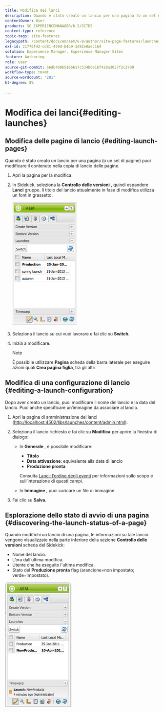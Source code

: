 ```yaml
---
title: Modifica dei lanci
description: Quando è stato creato un lancio per una pagina (o un set di pagine) puoi modificare il contenuto nella copia di lancio delle pagine.
contentOwner: User
products: SG_EXPERIENCEMANAGER/6.5/SITES
content-type: reference
topic-tags: site-features
legacypath: /content/docs/en/aem/6-0/author/site-page-features/launches
exl-id: 21776f42-cd81-459d-b4b9-1d92e0aec164
solution: Experience Manager, Experience Manager Sites
feature: Authoring
role: User
source-git-commit: 66db4b0b5106617c534b6e1bf428a3057f2c2708
workflow-type: tm+mt
source-wordcount: '281'
ht-degree: 8%

---
```


# Modifica dei lanci{#editing-launches}

## Modifica delle pagine di lancio {#editing-launch-pages}

Quando è stato creato un lancio per una pagina (o un set di pagine) puoi modificare il contenuto nella copia di lancio delle pagine.

1. Apri la pagina per la modifica.
1. In Sidekick, seleziona la **Controllo delle versioni** , quindi espandere **Lanci** gruppo. Il titolo del lancio attualmente in fase di modifica utilizza un font in grassetto.

   ![chlimage_1-13](assets/chlimage_1-13.jpeg)

1. Seleziona il lancio su cui vuoi lavorare e fai clic su **Switch**.
1. Inizia a modificare.

   >[!NOTE]
   >
   >È possibile utilizzare **Pagina** scheda della barra laterale per eseguire azioni quali **Crea pagina figlia**, tra gli altri.

## Modifica di una configurazione di lancio {#editing-a-launch-configuration}

Dopo aver creato un lancio, puoi modificare il nome del lancio e la data del lancio. Puoi anche specificare un’immagine da associare al lancio.

1. Apri la pagina di amministrazione dei lanci ([http://localhost:4502/libs/launches/content/admin.html](http://localhost:4502/libs/launches/content/admin.html)).

1. Seleziona il lancio richiesto e fai clic su **Modifica** per aprire la finestra di dialogo:

   * In **Generale** , è possibile modificare:

      * **Titolo**
      * **Data attivazione**: equivalente alla data di lancio
      * **Produzione pronta**

     Consulta [Lanci: l’ordine degli eventi](/help/sites-authoring/launches.md#launches-the-order-of-events) per informazioni sullo scopo e sull’interazione di questi campi.

   * In **Immagine** , puoi caricare un file di immagine.

1. Fai clic su **Salva**.

## Esplorazione dello stato di avvio di una pagina {#discovering-the-launch-status-of-a-page}

Quando modifichi un lancio di una pagina, le informazioni su tale lancio vengono visualizzate nella parte inferiore della sezione **Controllo delle versioni** scheda del Sidekick:

* Nome del lancio.
* L’ora dall’ultima modifica.
* Utente che ha eseguito l&#39;ultima modifica.
* Stato del **Produzione pronta** flag (arancione=non impostato; verde=impostato).

![chlimage_1-186](assets/chlimage_1-186.png)
